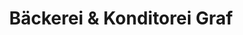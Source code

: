 ---
title: "Bäckerei & Konditorei Graf"
url: /dresden/baeckerei-und-konditorei-graf/
shop: Bäckerei
---